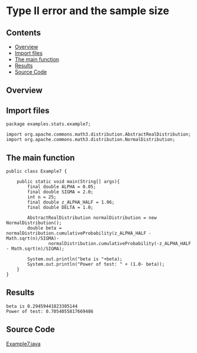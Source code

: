 # Type II error and the sample size

## Contents
 * [Overview](#overview) 
 * [Import files](#include_files)
 * [The main function](#m_func)
 * [Results](#results)
 * [Source Code](#source_code)

## <a name="overview"></a> Overview

## <a name="include_files"></a> Import files

 ```
package examples.stats.example7;

import org.apache.commons.math3.distribution.AbstractRealDistribution;
import org.apache.commons.math3.distribution.NormalDistribution;
 ```

## <a name="m_func"></a> The main function

```
public class Example7 {

    public static void main(String[] args){
        final double ALPHA = 0.05;
        final double SIGMA = 2.0;
        int n = 25;
        final double z_ALPHA_HALF = 1.96;
        final double DELTA = 1.0;

        AbstractRealDistribution normalDistribution = new NormalDistribution();
        double beta = normalDistribution.cumulativeProbability(z_ALPHA_HALF - Math.sqrt(n)/SIGMA)-
                normalDistribution.cumulativeProbability(-z_ALPHA_HALF - Math.sqrt(n)/SIGMA);

        System.out.println("beta is "+beta);
        System.out.println("Power of test: " + (1.0- beta));
    }
}
```

## <a name="results"></a> Results

```
beta is 0.29459441823305144
Power of test: 0.7054055817669486
```

 ## <a name="source_code"></a> Source Code
 
 <a href="Example7.java">Example7.java</a>
